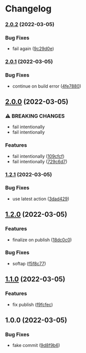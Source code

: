 # Changelog

### [2.0.2](https://github.com/mdvorak-iot/esp-app-release-test/compare/v2.0.1...v2.0.2) (2022-03-05)


### Bug Fixes

* fail again ([9c29d0e](https://github.com/mdvorak-iot/esp-app-release-test/commit/9c29d0ecbf8e5537815cf4d433d13b06ec024031))

### [2.0.1](https://github.com/mdvorak-iot/esp-app-release-test/compare/v2.0.0...v2.0.1) (2022-03-05)


### Bug Fixes

* continue on build error ([4fe7880](https://github.com/mdvorak-iot/esp-app-release-test/commit/4fe7880b352240bca15cd811f4f99499d1aad437))

## [2.0.0](https://github.com/mdvorak-iot/esp-app-release-test/compare/v1.2.1...v2.0.0) (2022-03-05)


### ⚠ BREAKING CHANGES

* fail intentionally
* fail intentionally

### Features

* fail intentionally ([109cfcf](https://github.com/mdvorak-iot/esp-app-release-test/commit/109cfcfa34cb0faed07b1374e630ce93f00f6161))
* fail intentionally ([729c6d7](https://github.com/mdvorak-iot/esp-app-release-test/commit/729c6d7d9bed012b6824c00b14685c6f0b2ee8f1))

### [1.2.1](https://github.com/mdvorak-iot/esp-app-release-test/compare/v1.2.0...v1.2.1) (2022-03-05)


### Bug Fixes

* use latest action ([3dad429](https://github.com/mdvorak-iot/esp-app-release-test/commit/3dad42904bf778351ec7283d655bd1326cda9740))

## [1.2.0](https://github.com/mdvorak-iot/esp-app-release-test/compare/v1.1.0...v1.2.0) (2022-03-05)


### Features

* finalize on publish ([18dc0c0](https://github.com/mdvorak-iot/esp-app-release-test/commit/18dc0c0368ca566f669c47b4118e34b49f15022e))


### Bug Fixes

* softap ([f5f8c77](https://github.com/mdvorak-iot/esp-app-release-test/commit/f5f8c77ed8847200c9cc177ae757266081ffddf7))

## [1.1.0](https://github.com/mdvorak-iot/esp-app-release-test/compare/v1.0.0...v1.1.0) (2022-03-05)


### Features

* fix publish ([f9fcfec](https://github.com/mdvorak-iot/esp-app-release-test/commit/f9fcfec93313198d9a32cdadc241b4e4ee9301c3))

## 1.0.0 (2022-03-05)


### Bug Fixes

* fake commit ([9d8f9b6](https://github.com/mdvorak-iot/esp-app-release-test/commit/9d8f9b609e9c5ebfb83d016e61f5779d58ad741e))
